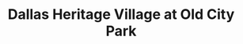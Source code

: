 ---
layout: repo
title: "Dallas Heritage Village at Old City Park"
id: 16641
permalink: repos/16641/
---